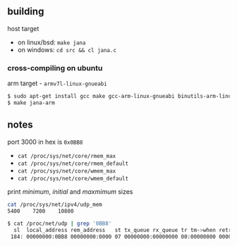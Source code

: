 ## building
host target

 - on linux/bsd: `make jana`
 - on windows: `cd src && cl jana.c`

### cross-compiling on ubuntu
arm target - `armv7l-linux-gnueabi`

```bash
$ sudo apt-get install gcc make gcc-arm-linux-gnueabi binutils-arm-linux-gnueabi
$ make jana-arm
```

## notes

port 3000 in hex is `0x0BB8`

 - `cat /proc/sys/net/core/rmem_max`
 - `cat /proc/sys/net/core/rmem_default`
 - `cat /proc/sys/net/core/wmem_max`
 - `cat /proc/sys/net/core/wmem_default`

print *minimum*, *initial* and *maxmimum* sizes 
```bash 
cat /proc/sys/net/ipv4/udp_mem
5400    7200    10800
```

```bash
$ cat /proc/net/udp | grep '0BB8'
  sl  local_address rem_address   st tx_queue rx_queue tr tm->when retrnsmt   uid  timeout inode ref pointer drops        
 184: 00000000:0BB8 00000000:0000 07 00000000:00000000 00:00000000 00000000     0        0 71535230 2 c652b9e0 6215
